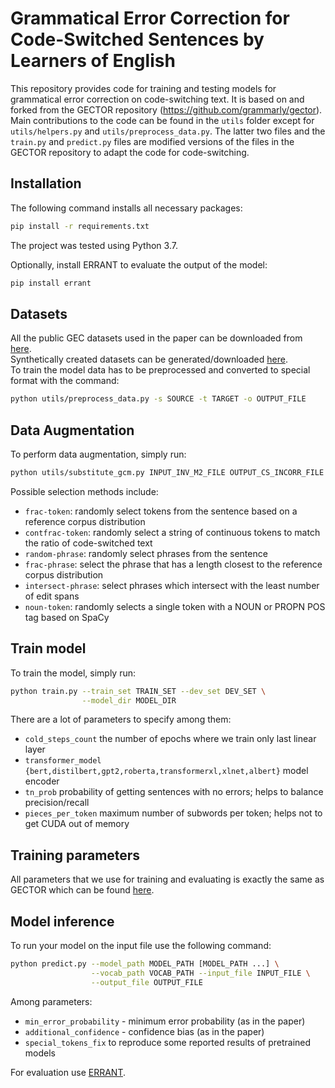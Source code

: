 # Grammatical Error Correction for Code-Switched Sentences by Learners of English

This repository provides code for training and testing models for grammatical error correction on code-switching text. It is based on and forked from the GECTOR repository (https://github.com/grammarly/gector). Main contributions to the code can be found in the `utils` folder except for `utils/helpers.py` and `utils/preprocess_data.py`. The latter two files and the `train.py` and `predict.py` files are modified versions of the files in the GECTOR repository to adapt the code for code-switching. 

## Installation
The following command installs all necessary packages:
```.bash
pip install -r requirements.txt
```
The project was tested using Python 3.7.

Optionally, install ERRANT to evaluate the output of the model:
```.bash
pip install errant
```

## Datasets
All the public GEC datasets used in the paper can be downloaded from [here](https://www.cl.cam.ac.uk/research/nl/bea2019st/#data).<br>
Synthetically created datasets can be generated/downloaded [here](https://github.com/awasthiabhijeet/PIE/tree/master/errorify).<br>
To train the model data has to be preprocessed and converted to special format with the command:
```.bash
python utils/preprocess_data.py -s SOURCE -t TARGET -o OUTPUT_FILE
```

## Data Augmentation
To perform data augmentation, simply run:
```.bash
python utils/substitute_gcm.py INPUT_INV_M2_FILE OUTPUT_CS_INCORR_FILE OUTPUT_CS_CORR_FILE SRC_LANG TGT_LANG SELECTION_METHOD
```

Possible selection methods include:
- `frac-token`: randomly select tokens from the sentence based on a reference corpus distribution
- `contfrac-token`: randomly select a string of continuous tokens to match the ratio of code-switched text
- `random-phrase`: randomly select phrases from the sentence
- `frac-phrase`: select the phrase that has a length closest to the reference corpus distribution
- `intersect-phrase`: select phrases which intersect with the least number of edit spans
- `noun-token`: randomly selects a single token with a NOUN or PROPN POS tag based on SpaCy


## Train model
To train the model, simply run:
```.bash
python train.py --train_set TRAIN_SET --dev_set DEV_SET \
                --model_dir MODEL_DIR
```
There are a lot of parameters to specify among them:
- `cold_steps_count` the number of epochs where we train only last linear layer
- `transformer_model {bert,distilbert,gpt2,roberta,transformerxl,xlnet,albert}` model encoder
- `tn_prob` probability of getting sentences with no errors; helps to balance precision/recall
- `pieces_per_token` maximum number of subwords per token; helps not to get CUDA out of memory

## Training parameters
All parameters that we use for training and evaluating is exactly the same as GECTOR which can be found [here](https://github.com/grammarly/gector/blob/master/docs/training_parameters.md). 
<br>

## Model inference
To run your model on the input file use the following command:
```.bash
python predict.py --model_path MODEL_PATH [MODEL_PATH ...] \
                  --vocab_path VOCAB_PATH --input_file INPUT_FILE \
                  --output_file OUTPUT_FILE
```
Among parameters:
- `min_error_probability` - minimum error probability (as in the paper)
- `additional_confidence` - confidence bias (as in the paper)
- `special_tokens_fix` to reproduce some reported results of pretrained models

For evaluation use [ERRANT](https://github.com/chrisjbryant/errant).
